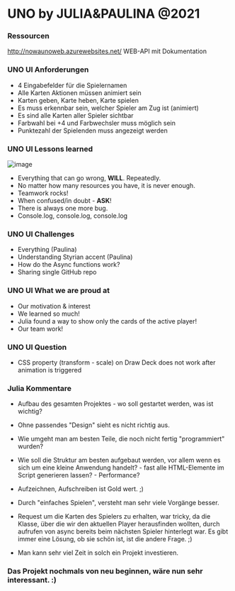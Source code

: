 # UNO by JULIA&PAULINA @2021

### Ressourcen
http://nowaunoweb.azurewebsites.net/
WEB-API mit Dokumentation

### UNO UI Anforderungen

* 4 Eingabefelder für die Spielernamen
* Alle Karten Aktionen müssen animiert sein
* Karten geben, Karte heben, Karte spielen
* Es muss erkennbar sein, welcher Spieler am Zug ist (animiert)
* Es sind alle Karten aller Spieler sichtbar
* Farbwahl bei +4 und Farbwechsler muss möglich sein
* Punktezahl der Spielenden muss angezeigt werden


### UNO UI Lessons learned


![image](https://user-images.githubusercontent.com/79088294/145619047-72ed4b49-47e2-4a3a-bed2-49ac3fb2a280.png)


* Everything that can go wrong, **WILL**. Repeatedly.
* No matter how many resources you have, it is never enough.
* Teamwork rocks!
* When confused/in doubt - **ASK**!
* There is always one more bug.
* Console.log, console.log, console.log


### UNO UI Challenges

* Everything (Paulina)
* Understanding Styrian accent (Paulina)
* How do the Async functions work?
* Sharing single GitHub repo


### UNO UI What we are proud at

* Our motivation & interest
* We learned so much!
* Julia found a way to show only the cards of the active player!
* Our team work!


### UNO UI Question

* CSS property (transform - scale) on Draw Deck does not work after animation is triggered

### Julia Kommentare

* Aufbau des gesamten Projektes - wo soll gestartet werden, was ist wichtig? 
* Ohne passendes "Design" sieht es nicht richtig aus. 
* Wie umgeht man am besten Teile, die noch nicht fertig "programmiert" wurden? 
* Wie soll die Struktur am besten aufgebaut werden, vor allem wenn es sich um eine kleine Anwendung handelt? - fast alle HTML-Elemente im Script generieren lassen? - Performance?

* Aufzeichnen, Aufschreiben ist Gold wert. ;) 
* Durch "einfaches Spielen", versteht man sehr viele Vorgänge besser. 
* Request um die Karten des Spielers zu erhalten, war tricky, da die Klasse, über die wir den aktuellen Player herausfinden wollten, durch aufrufen von async bereits beim nächsten Spieler hinterlegt war. Es gibt immer eine Lösung, ob sie schön ist, ist die andere Frage. ;) 
* Man kann sehr viel Zeit in solch ein Projekt investieren.

### Das Projekt nochmals von neu beginnen, wäre nun sehr interessant. :)
